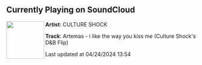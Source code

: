## Currently Playing on SoundCloud

[<img align="left" width="100" src="https://i1.sndcdn.com/artworks-suAXBIidc8z15thw-UjBzVw-t500x500.jpg">](https://soundcloud.com/culture-shock/artemas-flip?in=saxurn/sets/tmp2/)

**Artist**: CULTURE SHOCK 

**Track**: Artemas - i like the way you kiss me (Culture Shock's D&B Flip)

Last updated at 04/24/2024 13:54
